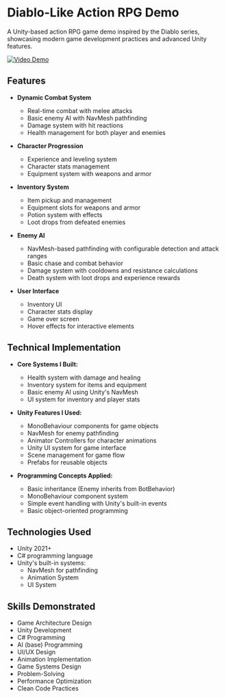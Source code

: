 # Diablo-Like Action RPG Demo

A Unity-based action RPG game demo inspired by the Diablo series, showcasing modern game development practices and advanced Unity features.

[![Video Demo](https://img.youtube.com/vi/KeuvVnU11dk/0.jpg)](https://www.youtube.com/watch?v=KeuvVnU11dk)

## Features

- **Dynamic Combat System**
  - Real-time combat with melee attacks
  - Basic enemy AI with NavMesh pathfinding
  - Damage system with hit reactions
  - Health management for both player and enemies

- **Character Progression**
  - Experience and leveling system
  - Character stats management
  - Equipment system with weapons and armor

- **Inventory System**
  - Item pickup and management
  - Equipment slots for weapons and armor
  - Potion system with effects
  - Loot drops from defeated enemies

- **Enemy AI**
  - NavMesh-based pathfinding with configurable detection and attack ranges
  - Basic chase and combat behavior
  - Damage system with cooldowns and resistance calculations
  - Death system with loot drops and experience rewards

- **User Interface**
  - Inventory UI
  - Character stats display
  - Game over screen
  - Hover effects for interactive elements

## Technical Implementation

- **Core Systems I Built:**
  - Health system with damage and healing
  - Inventory system for items and equipment
  - Basic enemy AI using Unity's NavMesh
  - UI system for inventory and player stats

- **Unity Features I Used:**
  - MonoBehaviour components for game objects
  - NavMesh for enemy pathfinding
  - Animator Controllers for character animations
  - Unity UI system for game interface
  - Scene management for game flow
  - Prefabs for reusable objects

- **Programming Concepts Applied:**
  - Basic inheritance (Enemy inherits from BotBehavior)
  - MonoBehaviour component system
  - Simple event handling with Unity's built-in events
  - Basic object-oriented programming

## Technologies Used

- Unity 2021+
- C# programming language
- Unity's built-in systems:
  - NavMesh for pathfinding
  - Animation System
  - UI System

## Skills Demonstrated

- Game Architecture Design
- Unity Development
- C# Programming
- AI (base) Programming
- UI/UX Design
- Animation Implementation
- Game Systems Design
- Problem-Solving
- Performance Optimization
- Clean Code Practices
